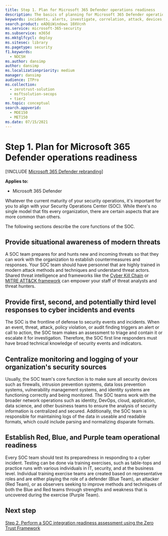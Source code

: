 ```yaml
---
title: Step 1. Plan for Microsoft 365 Defender operations readiness
description: The basics of planning for Microsoft 365 Defender operations readiness when integrating Microsoft 365 Defender into your security operations.
keywords: incidents, alerts, investigate, correlation, attack, devices, users, identities, identity, mailbox, email, 365, microsoft, m365, incident response, cyber-attack, secops, security operations, soc
search.product: eADQiWindows 10XVcnh
ms.service: microsoft-365-security
ms.subservice: m365d
ms.mktglfcycl: deploy
ms.sitesec: library
ms.pagetype: security
f1.keywords:
  - NOCSH
ms.author: dansimp
author: dansimp
ms.localizationpriority: medium
manager: dansimp
audience: ITPro
ms.collection:
  - zerotrust-solution
  - msftsolution-secops
  - tier2
ms.topic: conceptual
search.appverid:
  - MOE150
  - MET150
ms.date: 07/15/2021
---
```


# Step 1. Plan for Microsoft 365 Defender operations readiness

[!INCLUDE [Microsoft 365 Defender rebranding](../includes/microsoft-defender.md)]

**Applies to:**
- Microsoft 365 Defender

Whatever the current maturity of your security operations, it's important for you to align with your Security Operations Center (SOC). While there's no single model that fits every organization, there are certain aspects that are more common than others.

The following sections describe the core functions of the SOC.

## Provide situational awareness of modern threats

A SOC team prepares for and hunts new and incoming threats so that they can work with the organization to establish countermeasures and responses. Your SOC team should have personnel that are highly trained in modern attack methods and techniques and understand threat actors. Shared threat intelligence and frameworks like the [Cyber Kill Chain](https://www.microsoft.com/security/blog/2016/11/28/disrupting-the-kill-chain/) or [MITRE ATT&CK framework](https://attack.mitre.org/) can empower your staff of threat analysts and threat hunters.

## Provide first, second, and potentially third level responses to cyber incidents and events

The SOC is the frontline of defense to security events and incidents. When an event, threat, attack, policy violation, or audit finding triggers an alert or call to action, the SOC team makes an assessment to triage and contain it or escalate it for investigation. Therefore, the SOC first line responders must have broad technical knowledge of security events and indicators.

## Centralize monitoring and logging of your organization's security sources

Usually, the SOC team's core function is to make sure all security devices such as firewalls, intrusion prevention systems, data loss prevention systems, vulnerability management systems, and identity systems are functioning correctly and being monitored. The SOC teams work with the broader network operations such as identity, DevOps, cloud, application, data science, and other business teams to ensure the analysis of security information is centralized and secured. Additionally, the SOC team is responsible for maintaining logs of the data in useable and readable formats, which could include parsing and normalizing disparate formats.

## Establish Red, Blue, and Purple team operational readiness

Every SOC team should test its preparedness in responding to a cyber incident. Testing can be done via training exercises, such as table-tops and practice runs with various individuals in IT, security, and at the business level. Individual training exercise teams are created based on representative roles and are either playing the role of a defender (Blue Team), an attacker (Red Team), or as observers seeking to improve methods and techniques of both the Blue and Red teams through strengths and weakness that is uncovered during the exercise (Purple Team).

## Next step

[Step 2. Perform a SOC integration readiness assessment using the Zero Trust Framework](integrate-microsoft-365-defender-secops-readiness.md)
